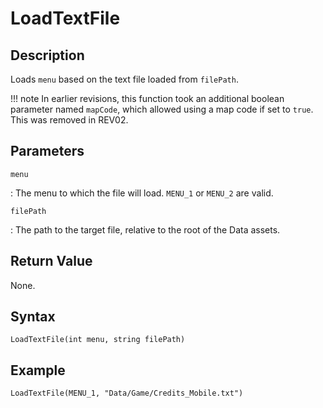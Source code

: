 # LoadTextFile

## Description
Loads `menu` based on the text file loaded from `filePath`.

!!! note
    In earlier revisions, this function took an additional boolean parameter named `mapCode`, which allowed using a map code if set to `true`. This was removed in REV02.

## Parameters
`menu`

:   The menu to which the file will load. `MENU_1` or `MENU_2` are valid.

`filePath`

:   The path to the target file, relative to the root of the Data assets.

## Return Value
None.

## Syntax
```
LoadTextFile(int menu, string filePath)
```

## Example
```
LoadTextFile(MENU_1, "Data/Game/Credits_Mobile.txt")
```